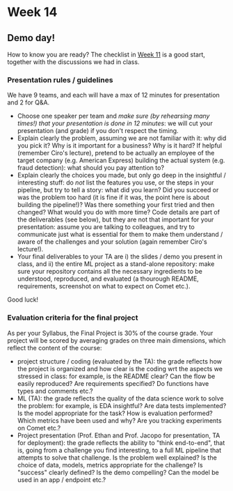 # Week 14

## Demo day!

How to know you are ready? The checklist in [Week 11](https://github.com/jacopotagliabue/MLSys-NYU-2022/blob/main/weeks/11/Project_checklist.pdf) is a good start, together with the discussions we had in class.

### Presentation rules / guidelines

We have 9 teams, and each will have a max of 12 minutes for presentation and 2 for Q&A.

* Choose one speaker per team and _make sure (by rehearsing many times!) that your presentation is done in 12 minutes_: we will cut your presentation (and grade) if you don't respect the timing.
* Explain clearly the problem, assuming we are not familiar with it: why did you pick it? Why is it important for a business? Why is it hard? If helpful (remember Ciro's lecture), pretend to be actually an employee of the target company (e.g. American Express) building the actual system (e.g. fraud detection): what should you pay attention to?
* Explain clearly the choices you made, but only go deep in the insightful / interesting stuff: do *not* list the features you use, or the steps in your pipeline, but try to tell a story: what did you learn? Did you succeed or was the problem too hard (it is fine if it was, the point here is about building the pipeline!)? Was there something your first tried and then changed? What would you do with more time? Code details are part of the deliverables (see below), but they are not that important for your presentation: assume you are talking to colleagues, and try to communicate just what is essential for them to make them understand / aware of the challenges and your solution (again remember Ciro's lecture!).
* Your final deliverables to your TA are i) the slides / demo you present in class, and ii) the entire ML project as a stand-alone repository: make sure your repository contains all the necessary ingredients to be understood, reproduced, and evaluated (a thourough README, requirements, screenshot on what to expect on Comet etc.).

Good luck!

### Evaluation criteria for the final project

As per your Syllabus, the Final Project is 30% of the course grade. Your project will be scored by averaging grades on three main dimensions, which reflect the content of the course:

* project structure / coding (evaluated by the TA): the grade reflects how the project is organized and how clear is the coding wrt the aspects we stressed in class: for example, is the README clear? Can the flow be easily reproduced? Are requirements specified? Do functions have types and comments etc.?
* ML (TA): the grade reflects the quality of the data science work to solve the problem: for example, is EDA insightful? Are data tests implemented? Is the model appropriate for the task? How is evaluation performed? Which metrics have been used and why? Are you tracking experiments on Comet etc.?
* Project presentation (Prof. Ethan and Prof. Jacopo for presentation, TA for deployment): the grade reflects the ability to "think end-to-end", that is, going from a challenge you find interesting, to a full ML pipeline that attempts to solve that challenge. Is the problem well explained? Is the choice of data, models, metrics appropriate for the challenge? Is "success" clearly defined? Is the demo compelling? Can the model be used in an app / endpoint etc.?

